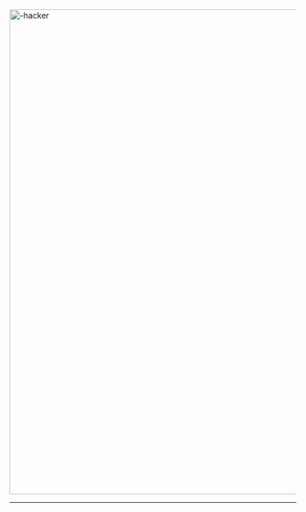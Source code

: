 <div class="center">
    <img src="https://encrypted-tbn0.gstatic.com/images?q=tbn:ANd9GcQm7akr9ctwR6Q5s63Y0cqWRWHsxvJSv92IXQ&s" width="1000" height="850" alt="-hacker" />
</div>

<hr/>











